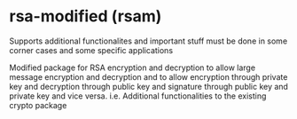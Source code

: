 # rsa-modified (rsam)

Supports additional functionalites and important stuff must be done in some corner cases and some specific applications

Modified package for RSA encryption and decryption to allow large message encryption and decryption and to allow encryption through private key and decryption through public key and signature through public key and private key and vice versa. i.e. Additional functionalities to the existing crypto package
